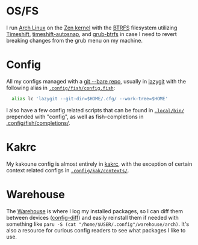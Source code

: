 # OS/FS

I run [Arch Linux](https://wiki.archlinux.org/title/Arch_Linux) on the [Zen kernel](https://wiki.archlinux.org/title/Kernel) with the [BTRFS](https://www.wikiwand.com/en/Btrfs#/Features) filesystem utilizing [Timeshift](https://github.com/teejee2008/timeshift), [timeshift-autosnap](https://gitlab.com/gobonja/timeshift-autosnap), and [grub-btrfs](https://github.com/Antynea/grub-btrfs) in case I need to revert breaking changes from the grub menu on my machine.

# Config

All my configs managed with a [git --bare repo](https://www.atlassian.com/git/tutorials/dotfiles), usually in [lazygit](https://github.com/jesseduffield/lazygit) with the following alias in [`.config/fish/config.fish`](https://github.com/JacobTravers/.cfg/blob/main/.config/fish/config.fish):

```sh
  alias lc 'lazygit --git-dir=$HOME/.cfg/ --work-tree=$HOME'
```

I also have a few config related scripts that can be found in [`.local/bin/`](https://github.com/JacobTravers/.cfg/blob/main/.local/bin/) prepended with "config", as well as fish-completions in [.config/fish/completions/](https://github.com/JacobTravers/.cfg/blob/main/.config/fish/completions/).

# Kakrc

My kakoune config is almost entirely in [kakrc](https://github.com/JacobTravers/.cfg/blob/main/.config/kak/kakrc), with the exception of certain context related configs in [`.config/kak/contexts/`](https://github.com/JacobTravers/.cfg/blob/main/.config/kak/contexts/).

# Warehouse

The [Warehouse](https://github.com/JacobTravers/.cfg/blob/morpheus/.config/warehouse) is where I log my installed packages, so I can diff them between devices ([config-diff](https://github.com/JacobTravers/.cfg/blob/morpheus/.local/bin/config-diff)) and easily reinstall them if needed with something like `paru -S (cat "/home/$USER/.config"/warehouse/arch)`. It's also a resource for curious config readers to see what packages I like to use.
